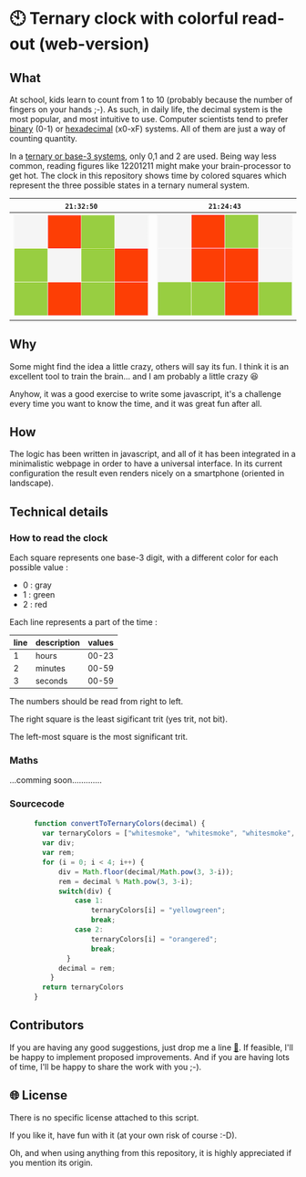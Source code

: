 # :clock10: Ternary clock with colorful read-out (web-version)

## What

At school, kids learn to count from 1 to 10 (probably because the number of fingers on your hands ;-). As such, in daily life, the decimal system is the most popular, and most intuitive to use. Computer scientists tend to prefer [binary](https://en.wikipedia.org/wiki/Binary_number) (0-1) or [hexadecimal](https://en.wikipedia.org/wiki/Hexadecimal) (x0-xF) systems. All of them are just a way of counting quantity. 

In a [ternary or base-3 systems](https://en.wikipedia.org/wiki/Ternary_numeral_system), only 0,1 and 2 are used. Being way less common, reading figures like 12201211 might make your brain-processor to get hot. The clock in this repository shows time by colored squares which represent the three possible states in a ternary numeral system. 

`21:32:50`|`21:24:43`
----------|----------
![Clock example](images/213250.png) | ![Clock example](images/212443.png)

## Why

Some might find the idea a little crazy, others will say its fun. I think it is an excellent tool to train the brain... and I am probably a little crazy :laughing:

Anyhow, it was a good exercise to write some javascript, it's a challenge every time you want to know the time, and it was great fun after all. 

## How

The logic has been written in javascript, and all of it has been integrated in a minimalistic webpage in order to have a universal interface. In its current configuration the result even renders nicely on a smartphone (oriented in landscape).

## Technical details

### How to read the clock

Each square represents one base-3 digit, with a different color for each possible value :
 - 0 : gray
 - 1 : green
 - 2 : red

Each line represents a part of the time : 

line | description | values
-----|-------------|-------
1 | hours | 00-23
2 | minutes | 00-59
3 | seconds | 00-59

The numbers should be read from right to left.

The right square is the least sigificant trit (yes trit, not bit).

The left-most square is the most significant trit.

### Maths

...comming soon.............

### Sourcecode

```javascript
      function convertToTernaryColors(decimal) { 
        var ternaryColors = ["whitesmoke", "whitesmoke", "whitesmoke", "whitesmoke"];
        var div;
        var rem;
        for (i = 0; i < 4; i++) {
            div = Math.floor(decimal/Math.pow(3, 3-i));
            rem = decimal % Math.pow(3, 3-i);
            switch(div) {
                case 1:
                    ternaryColors[i] = "yellowgreen";
                    break;
                case 2:
                    ternaryColors[i] = "orangered";
                    break;
              } 
            decimal = rem;  
          }
        return ternaryColors
      }
```

## Contributors

If you are having any good suggestions, just drop me a line [:email:](http://nostradomus.ddns.net/contactform.html). 
If feasible, I'll be happy to implement proposed improvements. 
And if you are having lots of time, I'll be happy to share the work with you ;-).

## :globe_with_meridians: License

There is no specific license attached to this script. 

If you like it, have fun with it (at your own risk of course :-D).

Oh, and when using anything from this repository, it is highly appreciated if you mention its origin.

